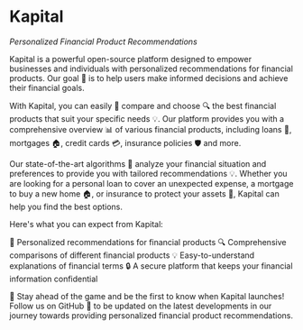 # Kapital
*Personalized Financial Product Recommendations*

Kapital is a powerful open-source platform designed to empower businesses and individuals with personalized recommendations for financial products. Our goal 🎯 is to help users make informed decisions and achieve their financial goals.

With Kapital, you can easily 🔄 compare and choose 🔍 the best financial products that suit your specific needs 💡. Our platform provides you with a comprehensive overview 📊 of various financial products, including loans 💸, mortgages 🏠, credit cards 💳, insurance policies 🛡️ and more.

Our state-of-the-art algorithms 🧠 analyze your financial situation and preferences to provide you with tailored recommendations 💡. Whether you are looking for a personal loan to cover an unexpected expense, a mortgage to buy a new home 🏠, or insurance to protect your assets 💼, Kapital can help you find the best options.

Here's what you can expect from Kapital:

🔎 Personalized recommendations for financial products
🔍 Comprehensive comparisons of different financial products
💡 Easy-to-understand explanations of financial terms
🔒 A secure platform that keeps your financial information confidential

🚀 Stay ahead of the game and be the first to know when Kapital launches! Follow us on GitHub 🤝 to be updated on the latest developments in our journey towards providing personalized financial product recommendations.
